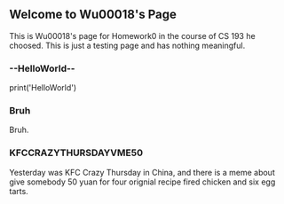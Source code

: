 ## Welcome to Wu00018's Page

This is Wu00018's page for Homework0 in the course of CS 193 he choosed. This is just a testing page and has nothing meaningful.

### --HelloWorld--

print('HelloWorld')

### Bruh

Bruh.

### KFCCRAZYTHURSDAYVME50

Yesterday was KFC Crazy Thursday in China, and there is a meme about give somebody 50 yuan for four orignial recipe fired chicken and six egg tarts.
